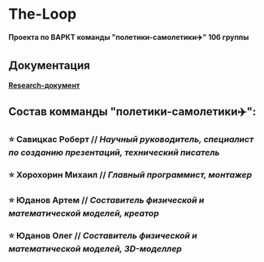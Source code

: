 # The-Loop

**Проекта по ВАРКТ команды "полетики-самолетики✈️" 106 группы** 

## Документация

**[Research-документ](https://docs.google.com/document/d/1YOa7Vb-dy4ITkdo1S_XU8oyxZ8B7VwaamRjzumE0iCY/edit?usp=sharing)**

## Состав комманды "полетики-самолетики✈️":
### ⭐ Савицкас Роберт // *Научный руководитель, специалист по созданию презентаций, технический писатель*
### ⭐ Хорохорин Михаил // *Главный программист, монтажер*
### ⭐ Юданов Артем // *Составитель физической и математической моделей, креатор*
### ⭐ Юданов Олег // *Составитель физической и математической моделей, 3D-моделлер*
